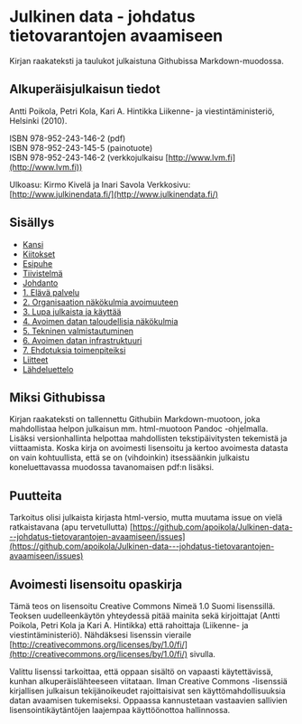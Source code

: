 # Julkinen data - johdatus tietovarantojen avaamiseen
Kirjan raakateksti ja taulukot julkaistuna Githubissa Markdown-muodossa.

## Alkuperäisjulkaisun tiedot

Antti Poikola, Petri Kola, Kari A. Hintikka
Liikenne- ja viestintäministeriö, Helsinki (2010).

ISBN 978-952-243-146-2 (pdf)  
ISBN 978-952-243-145-5 (painotuote)  
ISBN 978-952-243-146-2 (verkkojulkaisu [http://www.lvm.fi](http://www.lvm.fi))  

Ulkoasu: Kirmo Kivelä ja Inari Savola
Verkkosivu: [http://www.julkinendata.fi/](http://www.julkinendata.fi/)

## Sisällys
* [Kansi](https://github.com/apoikola/avoindata-opaskirja/blob/master/fi/00-0-kansi-esipuhe-tiivistelma/00-1-kansi.markdown)
* [Kiitokset](https://github.com/apoikola/avoindata-opaskirja/blob/master/fi/00-0-kansi-esipuhe-tiivistelma/00-2-kiitokset.markdown)
* [Esipuhe](https://github.com/apoikola/avoindata-opaskirja/blob/master/fi/00-0-kansi-esipuhe-tiivistelma/00-3-esipuhe.markdown)
* [Tiivistelmä](https://github.com/apoikola/avoindata-opaskirja/blob/master/fi/00-0-kansi-esipuhe-tiivistelma/00-4-tiivistelma.markdown)
* [Johdanto](https://github.com/apoikola/avoindata-opaskirja/blob/master/fi/00-johdanto/00-johdanto.markdown)
* [1. Elävä palvelu](https://github.com/apoikola/avoindata-opaskirja/blob/master/fi/01-elava-palvelu/01-elava-palvelu.markdown)
* [2. Organisaation näkökulmia avoimuuteen](https://github.com/apoikola/avoindata-opaskirja/blob/master/fi/02-organisaation-nakokulmia-avoimuuteen/02-organisaation-nakokulmia-avoimuuteen.markdown)
* [3. Lupa julkaista ja käyttää](https://github.com/apoikola/avoindata-opaskirja/blob/master/fi/03-lupa-julkaista-ja-kayttaa/03-lupa-julkaista-ja-kayttaa.markdown)
* [4. Avoimen datan taloudellisia näkökulmia](https://github.com/apoikola/avoindata-opaskirja/blob/master/fi/04-avoimen-datan-taloudellisia-nakokohtia/04-avoimen-datan-taloudellisia-nakokohtia.markdown)
* [5. Tekninen valmistautuminen](https://github.com/apoikola/avoindata-opaskirja/blob/master/fi/05-tekninen-valmistautuminen/05-tekninen-valmistautuminen.markdown)
* [6. Avoimen datan infrastruktuuri](https://github.com/apoikola/avoindata-opaskirja/blob/master/fi/06-avoimen-datan-infrastruktuuri/06-avoimen-datan-infrastruktuuri.markdown)
* [7. Ehdotuksia toimenpiteiksi](https://github.com/apoikola/avoindata-opaskirja/blob/master/fi/07-ehdotuksia-toimenpiteiksi/07-ehdotuksia-toimenpiteiksi.markdown)
* [Liitteet](https://github.com/apoikola/avoindata-opaskirja/blob/master/fi/XX-liitteet-lahdeluettelo/XX-1-liitteet.markdown)
* [Lähdeluettelo](https://github.com/apoikola/avoindata-opaskirja/blob/master/fi/XX-liitteet-lahdeluettelo/XX-2-lahdeluettelo.markdown)


## Miksi Githubissa
Kirjan raakateksti on tallennettu Githubiin Markdown-muotoon, joka mahdollistaa helpon julkaisun mm. html-muotoon Pandoc -ohjelmalla. Lisäksi versionhallinta helpottaa mahdollisten tekstipäivitysten tekemistä ja viittaamista. Koska kirja on avoimesti lisensoitu ja kertoo avoimesta datasta on vain kohtuullista, että se on (vihdoinkin) itsessäänkin julkaistu koneluettavassa muodossa tavanomaisen pdf:n lisäksi.


## Puutteita
Tarkoitus olisi julkaista kirjasta html-versio, mutta muutama issue on vielä ratkaistavana (apu tervetullutta)
[https://github.com/apoikola/Julkinen-data---johdatus-tietovarantojen-avaamiseen/issues](https://github.com/apoikola/Julkinen-data---johdatus-tietovarantojen-avaamiseen/issues)


## Avoimesti lisensoitu opaskirja

Tämä teos on lisensoitu Creative Commons Nimeä 1.0 Suomi lisenssillä. Teoksen uudelleenkäytön yhteydessä pitää mainita sekä kirjoittajat (Antti Poikola, Petri Kola ja Kari A. Hintikka) että rahoittaja (Liikenne- ja viestintäministeriö). Nähdäksesi lisenssin vieraile [http://creativecommons.org/licenses/by/1.0/fi/](http://creativecommons.org/licenses/by/1.0/fi/) sivulla.

Valittu lisenssi tarkoittaa, että oppaan sisältö on vapaasti käytettävissä, kunhan alkuperäislähteeseen viitataan. Ilman Creative Commons -lisenssiä kirjallisen julkaisun tekijänoikeudet rajoittaisivat sen käyttömahdollisuuksia datan avaamisen tukemiseksi. Oppaassa kannustetaan vastaavien sallivien lisensointikäytäntöjen laajempaa käyttöönottoa hallinnossa.

